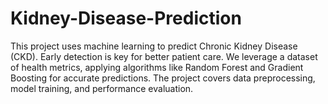 # Kidney-Disease-Prediction
This project uses machine learning to predict Chronic Kidney Disease (CKD). Early detection is key for better patient care.  We leverage a dataset of health metrics, applying algorithms like Random Forest and Gradient Boosting for accurate predictions. The project covers data preprocessing, model training, and performance evaluation.
